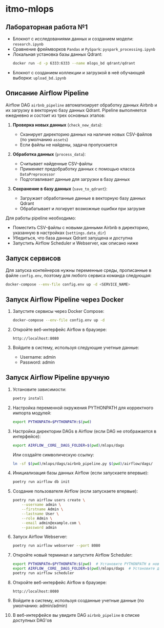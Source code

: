 # itmo-mlops

## Лабораторная работа №1

* Блокнот с исследованиями данных и созданием модели: `research.ipynb`
* Сравнение фреймворков `Pandas` и `PySpark`: `pyspark_processing.ipynb`
* Локальная установка базы данных Qdrant:
    ```bash
    docker run -d -p 6333:6333 --name mlops_bd qdrant/qdrant
    ```
* Блокнот с созданием коллекции и загрузкой в неё обучающей выборки: `upload_bd.ipynb`

## Описание Airflow Pipeline

Airflow DAG `airbnb_pipeline` автоматизирует обработку данных Airbnb и их загрузку в векторную базу данных Qdrant. Pipeline выполняется ежедневно и состоит из трех основных этапов:

1. **Проверка новых данных** (`check_new_data`): 
   - Сканирует директорию данных на наличие новых CSV-файлов (по умолчанию `assets`)
   - Если файлы не найдены, задача пропускается

2. **Обработка данных** (`process_data`):
   - Считывает найденные CSV-файлы
   - Применяет предобработку данных с помощью класса `DataPreprocessor`
   - Подготавливает данные для загрузки в базу данных

3. **Сохранение в базу данных** (`save_to_qdrant`):
   - Загружает обработанные данные в векторную базу данных Qdrant
   - Обрабатывает и логирует возможные ошибки при загрузке

Для работы pipeline необходимо:
- Поместить CSV-файлы с новыми данными Airbnb в директорию, указанную в настройках (`settings.data_dir`)
- Убедиться, что база данных Qdrant запущена и доступна
- Запустить Airflow Scheduler и Webserver, как описано ниже

## Запуск сервисов
Для запуска контейнеров нужны переменные среды, прописанные в файле `config.env`, поэтому для любого сервиса команда следующая:
```bash
docker-compose --env-file config.env up -d <SERVICE_NAME>
```

## Запуск Airflow Pipeline через Docker

1. Запустите сервисы через Docker Compose:
    ```bash
    docker-compose --env-file config.env up -d
    ```

2. Откройте веб-интерфейс Airflow в браузере:
    ```
    http://localhost:8080
    ```

3. Войдите в систему, используя следующие учетные данные:
    - Username: admin
    - Password: admin

## Запуск Airflow Pipeline вручную

1. Установите зависимости:
    ```bash
    poetry install
    ```

2. Настройка переменной окружения PYTHONPATH для корректного импорта модулей:
    ```bash
    export PYTHONPATH=$PYTHONPATH:$(pwd)
    ```

3. Настройка директории DAGs в Airflow (если DAG не отображается в интерфейсе):
    ```bash
    export AIRFLOW__CORE__DAGS_FOLDER=$(pwd)/mlops/dags
    ```
    
    Или создайте символическую ссылку:
    ```bash
    ln -sf $(pwd)/mlops/dags/airbnb_pipeline.py $(pwd)/airflow/dags/
    ```

4. Инициализация базы данных Airflow (если запускаете впервые):
    ```bash
    poetry run airflow db init
    ```

5. Создание пользователя Airflow (если запускаете впервые):
    ```bash
    poetry run airflow users create \
        --username admin \
        --firstname Admin \
        --lastname User \
        --role Admin \
        --email admin@example.com \
        --password admin
    ```

6. Запуск Airflow Webserver:
    ```bash
    poetry run airflow webserver --port 8080
    ```

7. Откройте новый терминал и запустите Airflow Scheduler:
    ```bash
    export PYTHONPATH=$PYTHONPATH:$(pwd)  # Установите PYTHONPATH в новом терминале
    export AIRFLOW__CORE__DAGS_FOLDER=$(pwd)/mlops/dags  # Установите директорию DAGs в новом терминале
    poetry run airflow scheduler
    ```

8. Откройте веб-интерфейс Airflow в браузере:
    ```
    http://localhost:8080
    ```

9. Войдите в систему, используя созданные учетные данные (по умолчанию: admin/admin)

10. В веб-интерфейсе вы увидите DAG `airbnb_pipeline` в списке доступных DAG'ов
